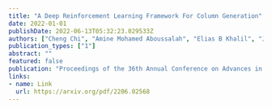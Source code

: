 ```yaml
---
title: "A Deep Reinforcement Learning Framework For Column Generation"
date: 2022-01-01
publishDate: 2022-06-13T05:32:23.029533Z
authors: ["Cheng Chi", "Amine Mohamed Aboussalah", "Elias B Khalil", "Juyoung Wang", "Zoha Sherkat-Masoumi"]
publication_types: ["1"]
abstract: ""
featured: false
publication: "Proceedings of the 36th Annual Conference on Advances in Neural Information Processing Systems (NeurIPS 2022)"
links:
- name: Link
  url: https://arxiv.org/pdf/2206.02568
---
```


